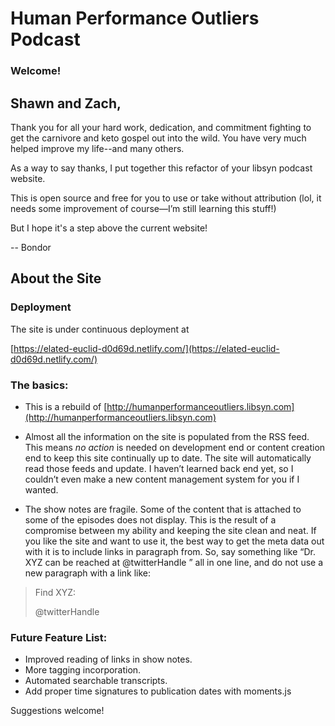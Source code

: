 # Human Performance Outliers Podcast

### Welcome!

## Shawn and Zach,

Thank you for all your hard work, dedication, and commitment fighting to get the carnivore and keto gospel out into the wild. You have very much helped improve my life--and many others. 

As a way to say thanks, I put together this refactor of your libsyn podcast website. 

This is open source and free for you to use or take without attribution (lol, it needs some improvement of course—I’m still learning this stuff!) 

But I hope it's a step above the current website!

-- Bondor

## About the Site

### Deployment

The site is under continuous deployment at 

[https://elated-euclid-d0d69d.netlify.com/](https://elated-euclid-d0d69d.netlify.com/)

### The basics:

* This is a rebuild of [http://humanperformanceoutliers.libsyn.com](http://humanperformanceoutliers.libsyn.com)

* Almost all the information on the site is populated from the RSS feed. This means _no action_ is needed on development end or content creation end to keep this site continually up to date. The site will automatically read those feeds and update. I haven’t learned back end yet, so I couldn’t even make a new content management system for you if I wanted.

* The show notes are fragile. Some of the content that is attached to some of the episodes does not display. This is the result of a compromise between my ability and keeping the site clean and neat. If you like the site and want to use it, the best way to get the meta data out with it is to include links in paragraph from. So, say something like “Dr. XYZ can be reached at @twitterHandle ” all in one line, and do not use a new paragraph with a link like: 
>	
>	Find XYZ: 
>
>	@twitterHandle
>

### Future Feature List:

* Improved reading of links in show notes.
* More tagging incorporation.
* Automated searchable transcripts.
* Add proper time signatures to publication dates with moments.js

Suggestions welcome! 



